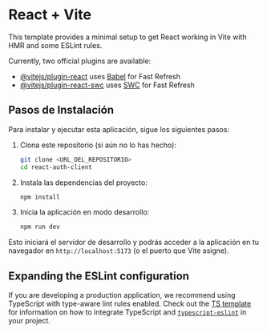 # React + Vite

This template provides a minimal setup to get React working in Vite with HMR and some ESLint rules.

Currently, two official plugins are available:

- [@vitejs/plugin-react](https://github.com/vitejs/vite-plugin-react/blob/main/packages/plugin-react) uses [Babel](https://babeljs.io/) for Fast Refresh
- [@vitejs/plugin-react-swc](https://github.com/vitejs/vite-plugin-react/blob/main/packages/plugin-react-swc) uses [SWC](https://swc.rs/) for Fast Refresh

## Pasos de Instalación

Para instalar y ejecutar esta aplicación, sigue los siguientes pasos:

1. Clona este repositorio (si aún no lo has hecho):
   ```bash
   git clone <URL_DEL_REPOSITORIO>
   cd react-auth-client
   ```

2. Instala las dependencias del proyecto:
   ```bash
   npm install
   ```

3. Inicia la aplicación en modo desarrollo:
   ```bash
   npm run dev
   ```

Esto iniciará el servidor de desarrollo y podrás acceder a la aplicación en tu navegador en `http://localhost:5173` (o el puerto que Vite asigne).

## Expanding the ESLint configuration

If you are developing a production application, we recommend using TypeScript with type-aware lint rules enabled. Check out the [TS template](https://github.com/vitejs/vite/tree/main/packages/create-vite/template-react-ts) for information on how to integrate TypeScript and [`typescript-eslint`](https://typescript-eslint.io) in your project.
